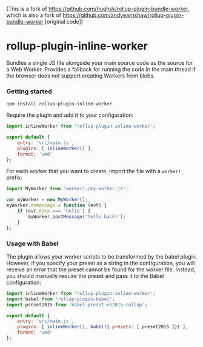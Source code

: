 (This is a fork of https://github.com/hughsk/rollup-plugin-bundle-worker, which is also a fork of https://github.com/andyearnshaw/rollup-plugin-bundle-worker [original code])

# rollup-plugin-inline-worker

Bundles a single JS file alongside your main source code as the source for a
Web Worker. Provides a fallback for running the code in the main thread if the
browser does not support creating Workers from blobs.

### Getting started

```
npm install rollup-plugin-inline-worker
```

Require the plugin and add it to your configuration:

```javascript
import inlineWorker from 'rollup-plugin-inline-worker';

export default {
    entry: 'src/main.js',
    plugins: [ inlineWorker() ],
    format: 'umd'
};
```

For each worker that you want to create, import the file with a `worker!` prefix:

```javascript
import MyWorker from 'worker!./my-worker.js';

var myWorker = new MyWorker();
myWorker.onmessage = function (evt) {
    if (evt.data === 'hello') {
        myWorker.postMessage('hello back!');
    }
};
```

### Usage with Babel

The plugin allows your worker scripts to be transformed by the babel plugin.
However, if you specify your preset as a string in the configuration, you will
receive an error that the preset cannot be found for the worker file. Instead,
you should manually require the preset and pass it to the Babel configuration:

```javascript
import inlineWorker from 'rollup-plugin-inline-worker';
import babel from 'rollup-plugin-babel';
import preset2015 from 'babel-preset-es2015-rollup';

export default {
    entry: 'src/main.js',
    plugins: [ inlineWorker(), babel({ presets: [ preset2015 ]}) ],
    format: 'umd'
};
```

